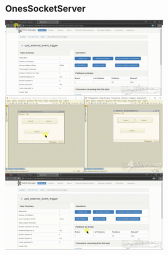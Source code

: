 # OnesSocketServer

![Image alt](https://github.com/dmarenin/OnesSocketServer/blob/master/img/ice_video_20190126-214124.gif)
![Image alt](https://github.com/dmarenin/OnesSocketServer/blob/master/img/ice_video_20190126-215046.gif)
![Image alt](https://github.com/dmarenin/OnesSocketServer/blob/master/img/ice_video_20190126-215136.gif)
